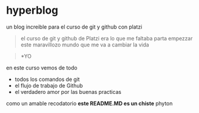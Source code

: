 # hyperblog
un blog increible para el curso de git y github con platzi

> el curso de git y github de Platzi era lo que me faltaba parta empezzar este maravillozo mundo que me va a cambiar la vida 

>*YO

en este curso vemos de todo
* todos los comandos de git
* el flujo de trabajo de Github
* el verdadero amor por las buenas  practicas

como un amable recodatorio **este README.MD es un chiste** phyton
